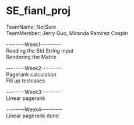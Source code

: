 # SE_fianl_proj  
TeamName: NotSure  
TeamMember: Jerry Guo, Miranda Ramirez Cospin  

--------Week1---------  
Reading the Std String input   
Rendering the Matrix   


--------Week2---------   
Pagerank calculation  
Fill up testcases  


--------Week3---------    
Linear pagerank  

--------Week4---------  
Linear pagerank done
